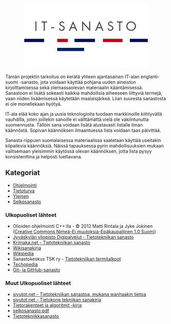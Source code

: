 <p align="center">
  <img src="https://github.com/HankiDesign/IT-sanasto/blob/master/it-sanasto-logo.png">
</p>

Tämän projektin tarkoitus on kerätä yhteen ajantasainen IT-alan englanti-suomi -sanasto, jota voidaan käyttää pohjana uuden aineiston kirjoittamisessa sekä olemassaolevan materiaalin kääntämisessä. Sanastoon ei lisätä sokeasti kaikkia mahdollisia aiheeseen liittyviä termejä, vaan niiden lisäämisessä käytetään maalaisjärkeä. Liian suuresta sanastosta ei ole monellekaan hyötyä.

IT-ala elää koko ajan ja uusia teknologioita tuodaan markkinoille kiihtyvällä vauhdilla, joten joillekin sanoille ei välttämättä vielä ole vakiintunutta suomennusta. Tällöin sana voidaan lisätä alustavasti listalle ilman käännöstä. Sopivan käännöksen ilmaantuessa lista voidaan taas päivittää.

Sanasta riippuen suomalaisessa materiaalissa saatetaan käyttää useitakin kilpailevia käännöksiä. Näissä tapauksessa pyrin mahdollisuuksien mukaan valitsemaan yleisimmin käytössä olevan käännöksen, jotta lista pysyy konsistenttina ja helposti luettavana.


## Kategoriat

* [Ohjelmointi](ohjelmointisanasto.md)
* [Tietoturva](tietoturvasanasto.md)
* [Yleinen](yleinen-sanasto.md)
* [Selkosanasto](selkosanasto.pdf)


### Ulkopuoliset lähteet

- Olioiden ohjelmointi C++:lla - © 2012 Matti Rintala ja Jyke Jokinen ([Creative Commons Nimeä-Ei muutoksia-Epäkaupallinen 1.0 Suomi](http://creativecommons.org/licenses/by-nd-nc/1.0/fi/))
- [Jyväskylän yliopisto Digipalvelut - Tietotekniikan sanasto](https://www.jyu.fi/digipalvelut/fi/ohjeet/sanasto)
- [Krimaka.net - Tietotekniikan sanasto](https://krimaka.net/tietotekniikka/tietokone-ja-muut/tietotekniikan-sanasto.html)
- [Wikisanakirja](https://fi.wiktionary.org)
- [Wikipedia](https://fi.wikipedia.org)
- Sanastokeskus TSK ry - [Tietotekniikan termitalkoot](http://www.tsk.fi/tsk/termitalkoot/)
- [Techopedia](https://www.techopedia.com)
- [Git- ja GitHub-sanasto](https://www.cs.helsinki.fi/u/hisahi/sanastot/git_github.html)

### Muut Ulkopuoliset lähteet
- [sivutot.net - Tietotekniikan sanastoa, mukana wanhaakin tietoa](http://www.sivustot.net/e/sanasto.html)
- [sivutot.net - Tietokone tekniikan sanakirja](http://www.sivustot.net/e/sa/)
- [Tietorakenteet ja algoritmit -kirja](https://www.cs.helsinki.fi/u/ahslaaks/tirakirja/)
- [selkosanasto.pdf](https://blogs.helsinki.fi/monatta-hanke/files/2011/05/selkosanasto.pdf)
- [Tietotekniikkasanasto](https://rikun.net/sanasto/)
